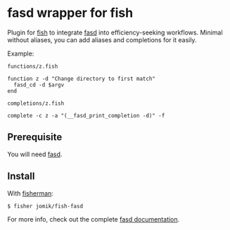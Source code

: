 # fasd wrapper for fish

Plugin for [fish] to integrate [fasd] into efficiency-seeking workflows.
Minimal without aliases, you can add aliases and completions for it easily.

Example:

`functions/z.fish`
```fish
function z -d "Change directory to first match"
  fasd_cd -d $argv
end
```

`completions/z.fish`
```fish
complete -c z -a "(__fasd_print_completion -d)" -f
```

## Prerequisite

You will need [fasd].

## Install

With [fisherman]:

```fish
$ fisher jomik/fish-fasd
```

For more info, check out the complete [fasd documentation][fasd].

[fish]: https://fishshell.com
[fasd]: https://github.com/clvv/fasd
[fisherman]: https://github.com/fisherman/fisherman

